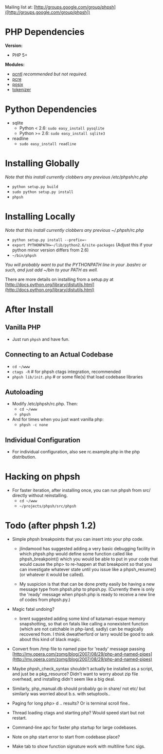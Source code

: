 Mailing list at: [http://groups.google.com/group/phpsh]([http://groups.google.com/group/phpsh])

PHP Dependencies
===================
__Version:__

 * PHP 5+

__Modules:__

 * [pcntl](http://php.net/manual/en/book.pcntl.php) *recommended but not required.*
 * [pcre](http://php.net/manual/en/book.pcre.php)
 * [posix](http://php.net/manual/en/book.posix.php)
 * [tokenizer](http://php.net/manual/en/book.tokenizer.php)

Python Dependencies
===================
* sqlite  
  * Python <  2.6: `sudo easy_install pysqlite`  
  * Python >= 2.6: `sudo easy_install sqlite3`
* readline  
  * `sudo easy_install readline`

Installing Globally
===================
_Note that this install currently clobbers any previous /etc/phpsh/rc.php_  
* `python setup.py build`  
* `sudo python setup.py install`  
* `phpsh`  

Installing Locally
==================
_Note that this install currently clobbers any previous ~/.phpsh/rc.php_  
* `python setup.py install --prefix=~`  
* `export PYTHONPATH=~/lib/python2.6/site-packages` (Adjust this if your python minor version differs from 2.6)  
* `~/bin/phpsh`  

_You will probably want to put the PYTHONPATH line in your .bashrc or such, and just add ~/bin to your PATH as well._

There are more details on installing from a setup.py at [http://docs.python.org/library/distutils.html](http://docs.python.org/library/distutils.html)

After Install
=============

Vanilla PHP
-------------
* Just run `phpsh` and have fun.

Connecting to an Actual Codebase
--------------------------------
* `cd ~/www`  
* `ctags -R` # for phpsh ctags integration, recommended  
* `phpsh lib/init.php` # or some file(s) that load codebase libraries  

Autoloading
-----------
* Modify /etc/phpsh/rc.php. Then:
  * `cd ~/www`  
  * `phpsh`  
* And for times when you just want vanilla php:
  * `phpsh -c none`

Individual Configuration
------------------------
* For individual configuration, also see rc.example.php in the php distribution.

Hacking on phpsh
================
* For faster iteration, after installing once, you can run phpsh from src/ directly without reinstalling.  
  * `cd ~/www`  
  * `~/projects/phpsh/src/phpsh`  


Todo (after phpsh 1.2)
======================
* Simple phpsh breakpoints that you can insert into your php code.  
    * jlindamood has suggested adding
    a very basic debugging facility in which phpsh.php would define some
    function called like phpsh_breakpoint() which you would be able to put
    in your code that would cause the php> to re-happen at that breakpoint
    so that you can investigate whatever state until you issue like a
    phpsh_resume() (or whatever it would be called).
    
    * My suspicion is that that can be done pretty easily be having a new
    message type from phpsh.php to phpsh.py.  (Currently there is only the
    'ready' message when phpsh.php is ready to receive a new line of codes
    from phpsh.py.)
    
* Magic fatal undoing?  
    * brent suggested adding
    some kind of katamari-esque memory snapshotting, so that on fatals like
    calling a nonexistent function (which are not catchable in php-land,
    sadly) can be magically recovered from.  I think dweatherford or larry
    would be good to ask about this kind of black magic.
    
* Convert from /tmp file to named pipe for 'ready' message passing [http://my.opera.com/zomg/blog/2007/08/29/php-and-named-pipes](http://my.opera.com/zomg/blog/2007/08/29/php-and-named-pipes)
* Maybe phpsh_check_syntax shouldn't actually be installed as a script, and
  just be a pkg_resource?  Didn't want to worry about zip file overhead, and
  installing didn't seem like a big deal.
* Similarly, php_manual.db should probably go in share/ not etc/ but similarly
  was worried about b.s. with setuptools..
* Paging for long php> d ..  results?  Or is terminal scroll fine..
* Thread loading ctags and starting php?  Would speed start but not restart.
* Command-line apc for faster php startup for large codebases.
* Note on php start error to start from codebase place?
* Make tab to show function signature work with multiline func sigs.

